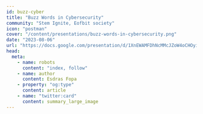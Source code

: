 ```yaml
---
id: buzz-cyber
title: "Buzz Words in Cybersecurity"
community: "Stem Ignite, Eofbit society"
icon: "postman"
cover: "/content/presentations/buzz-words-in-cybersecurity.png"
date: "2023-08-06"
url: "https://docs.google.com/presentation/d/1XnEWAMFDhNcMMcJZoW4oCHOyiE4ei-HnQtfzZQHHoq8/edit?usp=sharing"
head:
  meta:
    - name: robots
      content: "index, follow"
    - name: author
      content: Esdras Fopa
    - property: "og:type"
      content: article
    - name: "twitter:card"
      content: summary_large_image
---
```

